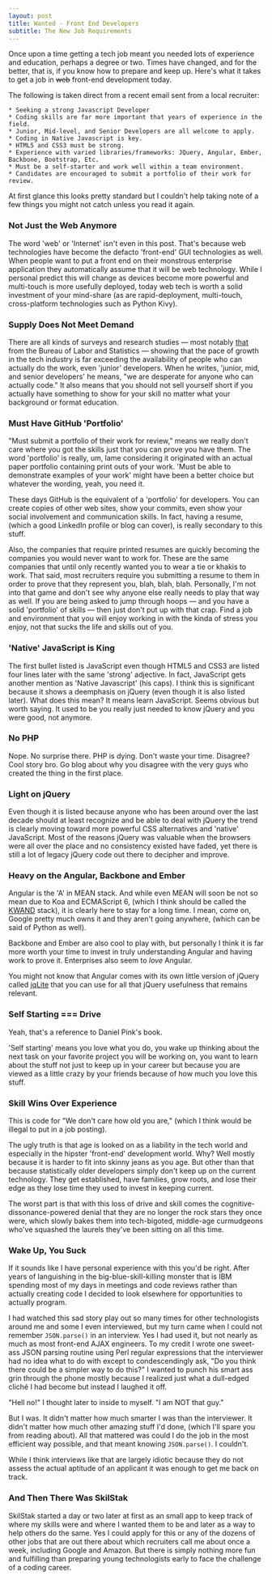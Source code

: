 ```yaml
---
layout: post
title: Wanted - Front End Developers
subtitle: The New Job Requirements
---
```


Once upon a time getting a tech job meant you needed lots of experience
and education, perhaps a degree or two. Times have changed, and for the
better, that is, if you know how to prepare and keep up. Here's what it
takes to get a job in ~~web~~ front-end development today.

The following is taken direct from a recent email sent from a local
recruiter:

    * Seeking a strong Javascript Developer
    * Coding skills are far more important that years of experience in the field. 
    * Junior, Mid-level, and Senior Developers are all welcome to apply.
    * Coding in Native Javascript is key.
    * HTML5 and CSS3 must be strong.
    * Experience with varied libraries/frameworks: JQuery, Angular, Ember, Backbone, Bootstrap, Etc.
    * Must be a self-starter and work well within a team environment.
    * Candidates are encouraged to submit a portfolio of their work for review.

At first glance this looks pretty standard but I couldn't help taking
note of a few things you might not catch unless you read it again.

### Not Just the Web Anymore

The word 'web' or 'Internet' isn't even in this post. That's because
web technologies have become the defacto 'front-end' GUI technologies
as well. When people want to put a front end on their monstrous
enterprise application they automatically assume that it will be web
technology. While I personal predict this will change as devices become
more powerful and multi-touch is more usefully deployed, today web tech
is worth a solid investment of your mind-share (as are rapid-deployment,
multi-touch, cross-platform technologies such as Python Kivy).

### Supply Does Not Meet Demand

There are all kinds of surveys and research studies &mdash; most notably
[that](http://www.bls.gov/) from the Bureau of Labor and Statistics
&mdash; showing that the pace of growth in the tech industry is far
exceeding the availability of people who can actually do the work, even
'junior' developers. When he writes, 'junior, mid, and senior developers'
he means, "we are desperate for anyone who can actually code." It also
means that you should not sell yourself short if you actually have
something to show for your skill no matter what your background or
format education.

### Must Have GitHub 'Portfolio'

"Must submit a portfolio of their work for review," means we really
don't care where you got the skills just that you can prove you have
them. The word 'portfolio' is really, um, lame considering it
originated with an actual paper portfolio containing print outs of
your work. 'Must be able to demonstrate examples of your work' might
have been a better choice but whatever the wording, yeah, you need it.

These days GitHub is the equivalent of a 'portfolio' for developers.
You can create copies of other web sites, show your commits, even show
your social involvement and communication skills. In fact, having a
resume, (which a good LinkedIn profile or blog can cover), is really
secondary to this stuff.

Also, the companies that require printed resumes are quickly becoming
the companies you would never want to work for. These are the same
companies that until only recently wanted you to wear a tie or
khakis to work. That said, most recruiters require you submitting
a resume to them in order to prove that they represent you, blah,
blah, blah. Personally, I'm not into that game and don't see why
anyone else really needs to play that way as well. If you are being
asked to jump through hoops &mdash; and you have a solid 'portfolio'
of skills &mdash; then just don't put up with that crap. Find a job
and environment that you will enjoy working in with the kinda of
stress you enjoy, not that sucks the life and skills out of you.

### 'Native' JavaScript is King

The first bullet listed is JavaScript even though HTML5 and CSS3 are
listed four lines later with the same 'strong' adjective. In fact,
JavaScript gets another mention as 'Native Javascript' (his caps). I
think this is significant because it shows a deemphasis on jQuery (even
though it is also listed later). What does this mean? It means learn
JavaScript. Seems obvious but worth saying. It used to be you really
just needed to know jQuery and you were good, not anymore.

### No PHP

Nope. No surprise there. PHP is dying. Don't waste your
time. Disagree? Cool story bro. Go blog about why you disagree with the
very guys who created the thing in the first place.

### Light on jQuery

Even though it is listed because anyone who has been around over the
last decade should at least recognize and be able to deal with jQuery
the trend is clearly moving toward more powerful CSS alternatives and
'native' JavaScript. Most of the reasons jQuery was valuable when the
browsers were all over the place and no consistency existed have
faded, yet there is still a lot of legacy jQuery code out there to
decipher and improve.

### Heavy on the Angular, Backbone and Ember

Angular is the 'A' in MEAN stack. And while even MEAN will soon be not
so mean due to Koa and ECMAScript 6, (which I think should be called the
[KWAND](http://kwand.io) stack), it is clearly here to stay for a long
time. I mean, come on, Google pretty much owns it and they aren't
going anywhere, (which can be said of Python as well).

Backbone and Ember are also cool to play with, but personally I think
it is far more worth your time to invest in truly understanding Angular
and having work to prove it. Enterprises also seem to *love* Angular.

You might not know that Angular comes
with its own little version of jQuery called
[jqLite](https://docs.angularjs.org/api/ng/function/angular.element)
that you can use for all that jQuery usefulness that remains relevant.

### Self Starting === Drive

Yeah, that's a reference to Daniel Pink's book.

'Self starting' means you love what you do, you wake up thinking about
the next task on your favorite project you will be working on, you
want to learn about the stuff not just to keep up in your career but
because you are viewed as a little crazy by your friends because of
how much you love this stuff.

### Skill Wins Over Experience

This is code for "We don't care how old you are," (which I think would
be illegal to put in a job posting).

The ugly truth is that age is looked on as a liability in the tech world
and especially in the hipster 'front-end' development world. Why? Well
mostly because it is harder to fit into skinny jeans as you age. But other
than that because statistically older developers simply don't keep up on
the current technology. They get established, have families, grow roots,
and lose their edge as they lose time they used to invest in keeping
current. 

The worst part is that with this loss of drive and skill comes
the cognitive-dissonance-powered denial that they are no longer the
rock stars they once were, which slowly bakes them into tech-bigoted,
middle-age curmudgeons who've squashed the laurels they've been sitting
on all this time.

### Wake Up, You Suck

If it sounds like I have personal experience with this you'd be right.
After years of languishing in the big-blue-skill-killing monster that
is IBM spending most of my days in meetings and code reviews rather than
actually creating code I decided to look elsewhere for opportunities to
actually program.

I had watched this sad story play out so many times for other
technologists around me and some I even interviewed, but my turn came
when I could not remember `JSON.parse()` in an interview. Yes I had
used it, but not nearly as much as most front-end AJAX engineers. To my
credit I wrote one sweet-ass JSON parsing routine using Perl regular
expressions that the interviewer had no idea what to do with
except to condescendingly ask, "Do you think there could be a simpler
way to do this?" I wanted to punch his smart ass grin through the phone
mostly because I realized just what a dull-edged cliché I had become
but instead I laughed it off.

"Hell no!" I thought later to inside to myself. "I am NOT that guy."

But I was. It didn't matter how much smarter I was than the
interviewer. It didn't matter how much other amazing stuff I'd done,
(which I'll spare you from reading about). All that mattered was could
I do the job in the most efficient way possible, and that meant knowing
`JSON.parse()`. I couldn't.

While I think interviews like that are largely idiotic because they do
not assess the actual aptitude of an applicant it was enough to get me
back on track. 

### And Then There Was SkilStak

SkilStak started a day or two later at first as an small app to keep
track of where my skills were and where I wanted them to be and later as
a way to help others do the same. Yes I could apply for this or any of
the dozens of other jobs that are out there about which recruiters call
me about once a week, including Google and Amazon. But there is simply
nothing more fun and fulfilling than preparing young technologists early
to face the challenge of a coding career.
